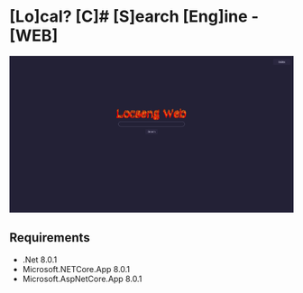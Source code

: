 # [Lo]cal? [C]# [S]earch [Eng]ine - [WEB]

![](screenshot1.png)

## Requirements

+ .Net 8.0.1
+ Microsoft.NETCore.App 8.0.1
+ Microsoft.AspNetCore.App 8.0.1
